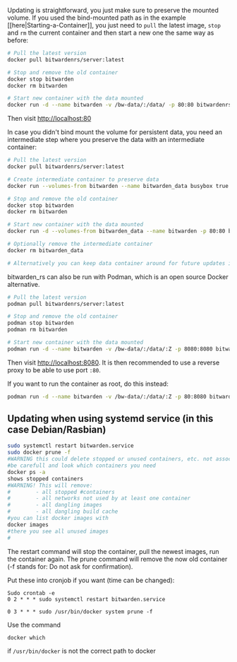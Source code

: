 Updating is straightforward, you just make sure to preserve the mounted volume. If you used the bind-mounted path as in the example [[here|Starting-a-Container]], you just need to `pull` the latest image, `stop` and `rm` the current container and then start a new one the same way as before:

```sh
# Pull the latest version
docker pull bitwardenrs/server:latest

# Stop and remove the old container
docker stop bitwarden
docker rm bitwarden

# Start new container with the data mounted
docker run -d --name bitwarden -v /bw-data/:/data/ -p 80:80 bitwardenrs/server:latest
```
Then visit [http://localhost:80](http://localhost:80)

In case you didn't bind mount the volume for persistent data, you need an intermediate step where you preserve the data with an intermediate container:

```sh
# Pull the latest version
docker pull bitwardenrs/server:latest

# Create intermediate container to preserve data
docker run --volumes-from bitwarden --name bitwarden_data busybox true

# Stop and remove the old container
docker stop bitwarden
docker rm bitwarden

# Start new container with the data mounted
docker run -d --volumes-from bitwarden_data --name bitwarden -p 80:80 bitwardenrs/server:latest

# Optionally remove the intermediate container
docker rm bitwarden_data

# Alternatively you can keep data container around for future updates in which case you can skip last step.
```

bitwarden_rs can also be run with Podman, which is an open source Docker alternative. 

```sh
# Pull the latest version
podman pull bitwardenrs/server:latest

# Stop and remove the old container
podman stop bitwarden
podman rm bitwarden

# Start new container with the data mounted
podman run -d --name bitwarden -v /bw-data/:/data/:Z -p 8080:8080 bitwardenrs/server:latest
```
Then visit [http://localhost:8080](http://localhost:8080). It is then recommended to use a reverse proxy to be able to use port `:80`.

If you want to run the container as root, do this instead:
```sh
podman run -d --name bitwarden -v /bw-data/:/data/:Z -p 80:8080 bitwardenrs/server:latest
```

## Updating when using systemd service (in this case Debian/Rasbian)

```sh
sudo systemctl restart bitwarden.service
sudo docker prune -f
#WARNING this could delete stopped or unused containers, etc. not associated with bitwarden_rs
#be carefull and look which containers you need
docker ps -a
shows stopped containers
#WARNING! This will remove:
#        - all stopped #containers
#        - all networks not used by at least one container
#        - all dangling images
#        - all dangling build cache
#you can list docker images with
docker images
#there you see all unused images
#
```
The restart command will stop the container, pull the newest images, run the container again.
The prune command will remove the now old container (-f stands for: Do not ask for confirmation).

Put these into cronjob if you want (time can be changed):
```
Sudo crontab -e
0 2 * * * sudo systemctl restart bitwarden.service

0 3 * * * sudo /usr/bin/docker system prune -f
```
Use the command

`docker which` 

if `/usr/bin/docker` is not the correct path to docker